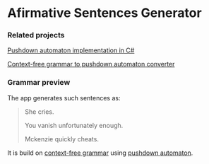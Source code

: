 # Afirmative Sentences Generator

### Related projects
[Pushdown automaton implementation in C#](https://github.com/tymofiidolenko/pushdown-automaton)

[Context-free grammar to pushdown automaton converter](https://github.com/tymofiidolenko/grammarton)

### Grammar preview

The app generates such sentences as:

>She cries.
>
>You vanish unfortunately enough.
>
>Mckenzie quickly cheats.

It is build on [context-free grammar](https://en.wikipedia.org/wiki/Context-free_grammar/) using [pushdown automaton](https://en.wikipedia.org/wiki/Pushdown_automaton).
